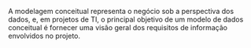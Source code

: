 A modelagem conceitual representa o negócio sob a perspectiva dos dados, e, em projetos de TI, o principal objetivo de um modelo de dados conceitual é fornecer uma visão geral dos requisitos de informação envolvidos no projeto.